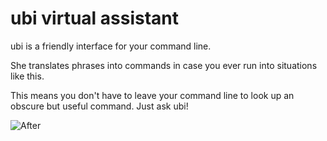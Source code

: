 # ubi virtual assistant

ubi is a friendly interface for your command line.

She translates phrases into commands in case you ever run into situations like this.

This means you don't have to leave your command line to look up an obscure but useful command. Just ask ubi!

<img alt="After"
    src="https://fbcdn-sphotos-h-a.akamaihd.net/hphotos-ak-xfp1/t31.0-8/12694702_967356460006693_8402575353788021083_o.jpg">
</p>


